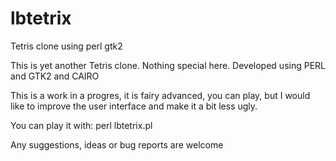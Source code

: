 # lbtetrix
Tetris clone using perl gtk2

This is yet another Tetris clone. Nothing special here.
Developed using PERL and GTK2 and CAIRO

This is a work in a progres, it is fairy advanced, you can play, but I 
would like to improve the user interface and make it a bit less ugly.

You can play it with:
  perl lbtetrix.pl

Any suggestions, ideas or bug reports are welcome

